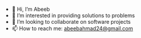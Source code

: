 - 👋 Hi, I’m Abeeb
- 👀 I’m interested in providing solutions to problems
- 💞️ I’m looking to collaborate on software projects
- 📫 How to reach me: abeebahmad24@gmail.com
<!---
AbeebProPlus/AbeebProPlus is a ✨ special ✨ repository because its `README.md` (this file) appears on your GitHub profile.
You can click the Preview link to take a look at your changes.
--->

